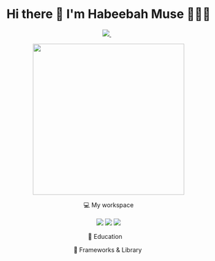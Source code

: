 <!-- **`Computer Science Student (Futrue Software Engineer)`**

- 👋 Hi, I’m @Habeebah157
- 👀 I’m interested in Computer Science
- 🌱 I’m currently learning Java
- 💞️ I'm a college student (class of May 2025) for a full time position
- 📫 You can reach me through linkedin- https://www.linkedin.com/in/habeebah-m-5b29b71a4/ -->

<h1 align='center'>
  Hi there 👋 I'm Habeebah Muse 👩🏿‍💻
</h1>
<p align='center'>
  <a href="https://www.linkedin.com/in/habeebahmuse/">
    <img src="https://img.shields.io/badge/linkedin-%230077B5.svg?&style=for-the-badge&logo=linkedin&logoColor=white" />
  </a>&nbsp;&nbsp;
</p>
<p align='center'>
  <a href="#"><img src="https://github-readme-stats.vercel.app/api?username=Habeebah157&show_icons=true&count_private=true&theme=dark" width="350"></a>
</p>

<p align='center'>
  💻 My workspace<br/><br/>
  <img src="https://img.shields.io/badge/windows-%230078D6.svg?&style=for-the-badge&logo=windows&logoColor=white" />
  <img src="https://img.shields.io/badge/intel-core%20i5%2010th-%230071C5.svg?&style=for-the-badge&logo=intel&logoColor=white" />
  <img src="https://img.shields.io/badge/RAM-16GB-%230071C5.svg?&style=for-the-badge&logoColor=white" />
</p>
<p align='center'>
🏫 Education
<img scr="https://img.shields.io/badge/Duolingo-58CC02?style=for-the-badge&logo=Duolingo&logoColor=white">
<img scr="https://img.shields.io/badge/Coursera-0056D2?style=for-the-badge&logo=Coursera&logoColor=white">
<img scr="https://img.shields.io/badge/freecodecamp-27273D?style=for-the-badge&logo=freecodecamp&logoColor=white">
<img scr="https://img.shields.io/badge/W3Schools-04AA6D?style=for-the-badge&logo=W3Schools&logoColor=white">
</p>
<p align='center'>
🚀 Frameworks & Library
<img scr="https://img.shields.io/badge/React-20232A?style=for-the-badge&logo=react&logoColor=61DAFB">
</p>

<!---
Habeebah157/Habeebah157 is a ✨ special ✨ repository because its `README.md` (this file) appears on your GitHub profile.
You can click the Preview link to take a look at your changes.
--->
